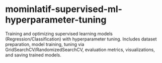 # mominlatif-supervised-ml-hyperparameter-tuning
Training and optimizing supervised learning models (Regression/Classification) with hyperparameter tuning. Includes dataset preparation, model training, tuning via GridSearchCV/RandomizedSearchCV, evaluation metrics, visualizations, and saving trained models.
